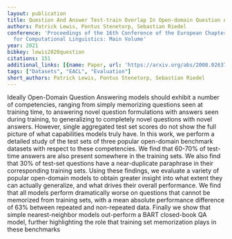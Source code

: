 ```yaml
---
layout: publication
title: Question And Answer Test-train Overlap In Open-domain Question Answering Datasets
authors: Patrick Lewis, Pontus Stenetorp, Sebastian Riedel
conference: 'Proceedings of the 16th Conference of the European Chapter of the Association
  for Computational Linguistics: Main Volume'
year: 2021
bibkey: lewis2020question
citations: 151
additional_links: [{name: Paper, url: 'https://arxiv.org/abs/2008.02637'}]
tags: ["Datasets", "EACL", "Evaluation"]
short_authors: Patrick Lewis, Pontus Stenetorp, Sebastian Riedel
---
```

Ideally Open-Domain Question Answering models should exhibit a number of
competencies, ranging from simply memorizing questions seen at training time,
to answering novel question formulations with answers seen during training, to
generalizing to completely novel questions with novel answers. However, single
aggregated test set scores do not show the full picture of what capabilities
models truly have. In this work, we perform a detailed study of the test sets
of three popular open-domain benchmark datasets with respect to these
competencies. We find that 60-70% of test-time answers are also present
somewhere in the training sets. We also find that 30% of test-set questions
have a near-duplicate paraphrase in their corresponding training sets. Using
these findings, we evaluate a variety of popular open-domain models to obtain
greater insight into what extent they can actually generalize, and what drives
their overall performance. We find that all models perform dramatically worse
on questions that cannot be memorized from training sets, with a mean absolute
performance difference of 63% between repeated and non-repeated data. Finally
we show that simple nearest-neighbor models out-perform a BART closed-book QA
model, further highlighting the role that training set memorization plays in
these benchmarks